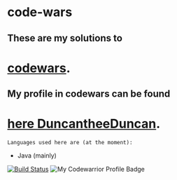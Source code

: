 # code-wars



## These are my solutions to
# [codewars](http://codewars.com).

## My profile in codewars can be found 
# [here DuncantheeDuncan](https://www.codewars.com/users/DuncantheeDuncan). 

``Languages used here are (at the moment):``

* Java (mainly)



[![Build Status](https://travis-ci.org/DuncantheeDuncan/code-wars.svg?branch=master)](https://travis-ci.org/DuncantheeDuncan/code-wars)  ![My Codewarrior Profile Badge](https://www.codewars.com/users/DuncantheeDuncan/badges/large)
